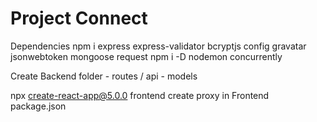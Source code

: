 # Project Connect

Dependencies
npm i express express-validator bcryptjs config gravatar jsonwebtoken mongoose request
npm i -D nodemon concurrently

Create Backend folder
    - routes / api
    - models

npx create-react-app@5.0.0 frontend
create proxy in Frontend package.json
